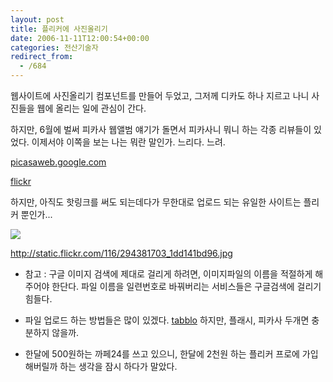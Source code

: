 ```yaml
---
layout: post
title: 플리커에 사진올리기
date: 2006-11-11T12:00:54+00:00
categories: 전산기술자
redirect_from:
  - /684
---
```


웹사이트에 사진올리기 컴포넌트를 만들어 두었고, 그저께 디카도 하나 지르고 나니 사진들을 웹에 올리는 일에 관심이 간다.

하지만, 6월에 벌써 피카사 웹앨범 얘기가 돌면서 피카사니 뭐니 하는 각종 리뷰들이 있었다. 이제서야 이쪽을 보는 나는 뭐란 말인가. 느리다. 느려.

<a href="http://picasaweb.google.com" target="bb">picasaweb.google.com</a>

<a href="http://www.flickr.com/photos/63339132@N00/" target="bb">flickr</a>

하지만, 아직도 핫링크를 써도 되는데다가 무한대로 업로드 되는 유일한 사이트는 플리커 뿐인가...

<img src="http://static.flickr.com/116/294381703_1dd141bd96.jpg" />

http://static.flickr.com/116/294381703_1dd141bd96.jpg

* 참고 : 구글 이미지 검색에 제대로 걸리게 하려면, 이미지파일의 이름을 적절하게 해주어야 한단다. 파일 이름을 일련번호로 바꿔버리는 서비스들은 구글검색에 걸리기 힘들다.

* 파일 업로드 하는 방법들은 많이 있겠다. <a href="http://www.tabblo.com/studio/upload/first/" target="bb">tabblo</a> 하지만, 플래시, 피카사 두개면 충분하지 않을까.

* 한달에 500원하는 까페24를 쓰고 있으니, 한달에 2천원 하는 플리커 프로에 가입해버릴까 하는 생각을 잠시 하다가 말았다.
<div id=comments>
</div>

